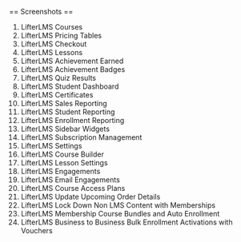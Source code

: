 == Screenshots ==

1. LifterLMS Courses
2. LifterLMS Pricing Tables
3. LifterLMS Checkout
4. LifterLMS Lessons
5. LifterLMS Achievement Earned
6. LifterLMS Achievement Badges
7. LifterLMS Quiz Results
8. LifterLMS Student Dashboard
9. LifterLMS Certificates
10. LifterLMS Sales Reporting
11. LifterLMS Student Reporting
12. LifterLMS Enrollment Reporting
13. LifterLMS Sidebar Widgets
14. LifterLMS Subscription Management
15. LifterLMS Settings
16. LifterLMS Course Builder
17. LifterLMS Lesson Settings
18. LifterLMS Engagements
19. LifterLMS Email Engagements
20. LifterLMS Course Access Plans
21. LifterLMS Update Upcoming Order Details
22. LifterLMS Lock Down Non LMS Content with Memberships
23. LifterLMS Membership Course Bundles and Auto Enrollment
24. LifterLMS Business to Business Bulk Enrollment Activations with Vouchers
